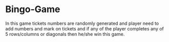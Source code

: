 # Bingo-Game

In this game tickets numbers are randomly generated and player need to add
numbers and mark on tickets and if any of the player completes any of 5
rows/columns or diagonals then he/she win this game.
